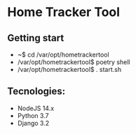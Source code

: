 # Home Tracker Tool

## Getting start
- ~$ cd /var/opt/hometrackertool
- /var/opt/hometrackertool$ poetry shell
- /var/opt/hometrackertool$ . start.sh

## Tecnologies:
- NodeJS 14.x
- Python 3.7
- Django 3.2